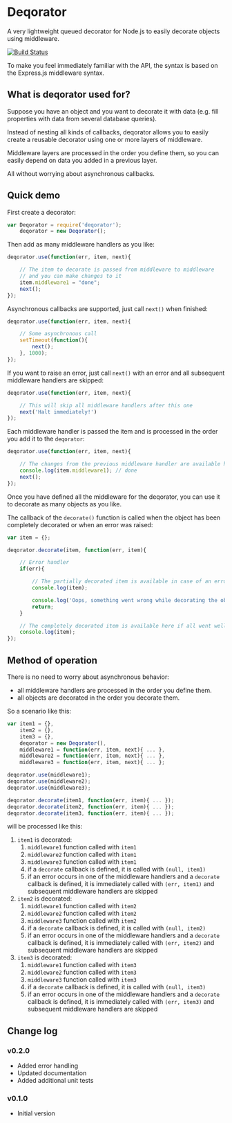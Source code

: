 Deqorator
=========

A very lightweight queued decorator for Node.js to easily decorate objects using middleware.

[![Build Status](https://travis-ci.org/jvandemo/deqorator.png?branch=master)](https://travis-ci.org/jvandemo/deqorator)

To make you feel immediately familiar with the API, the syntax is based on the Express.js middleware syntax.

## What is deqorator used for?

Suppose you have an object and you want to decorate it with data (e.g. fill properties with data from several database queries).

Instead of nesting all kinds of callbacks, deqorator allows you to easily create a reusable decorator using one or more layers of middleware.

Middleware layers are processed in the order you define them, so you can easily depend on data you added in a previous layer.

All without worrying about asynchronous callbacks.

## Quick demo

First create a decorator:

```javascript
var Deqorator = require('deqorator');
    deqorator = new Deqorator();
```

Then add as many middleware handlers as you like:

```javascript
deqorator.use(function(err, item, next){

    // The item to decorate is passed from middleware to middleware
    // and you can make changes to it
    item.middleware1 = "done";
    next();
});
```

Asynchronous callbacks are supported, just call `next()` when finished:

```javascript
deqorator.use(function(err, item, next){

    // Some asynchronous call
    setTimeout(function(){
        next();
    }, 1000);
});
```

If you want to raise an error, just call `next()` with an error and all subsequent middleware handlers are skipped:

```javascript
deqorator.use(function(err, item, next){

    // This will skip all middleware handlers after this one
    next('Halt immediately!')
});
```

Each middleware handler is passed the item and is processed in the order you add it to the `deqorator`:

```javascript
deqorator.use(function(err, item, next){

    // The changes from the previous middleware handler are available here
    console.log(item.middleware1); // done
    next();
});
```

Once you have defined all the middleware for the deqorator, you can use it to decorate as many objects as you like.

The callback of the `decorate()` function is called when the object has been completely decorated or when an error was raised:

```javascript
var item = {};

deqorator.decorate(item, function(err, item){

    // Error handler
    if(err){

        // The partially decorated item is available in case of an error
        console.log(item);

        console.log('Oops, something went wrong while decorating the object');
        return;
    }

    // The completely decorated item is available here if all went well
    console.log(item);
});
```

## Method of operation

There is no need to worry about asynchronous behavior:

- all middleware handlers are processed in the order you define them.
- all objects are decorated in the order you decorate them.

So a scenario like this:

```javascript
var item1 = {},
    item2 = {},
    item3 = {},
    deqorator = new Deqorator(),
    middleware1 = function(err, item, next){ ... },
    middleware2 = function(err, item, next){ ... },
    middleware3 = function(err, item, next){ ... };

deqorator.use(middleware1);
deqorator.use(middleware2);
deqorator.use(middleware3);

deqorator.decorate(item1, function(err, item){ ... });
deqorator.decorate(item2, function(err, item){ ... });
deqorator.decorate(item3, function(err, item){ ... });
```

will be processed like this:

1. `item1` is decorated:
    1. `middleware1` function called with `item1`
    2. `middleware2` function called with `item1`
    3. `middleware3` function called with `item1`
    4. if a `decorate` callback is defined, it is called with `(null, item1)`
    5. if an error occurs in one of the middleware handlers and a `decorate` callback is defined, it is immediately called with `(err, item1)` and subsequent middleware handlers are skipped
2. `item2` is decorated:
    1. `middleware1` function called with `item2`
    2. `middleware2` function called with `item2`
    3. `middleware3` function called with `item2`
    4. if a `decorate` callback is defined, it is called with `(null, item2)`
    5. if an error occurs in one of the middleware handlers and a `decorate` callback is defined, it is immediately called with `(err, item2)` and subsequent middleware handlers are skipped
3. `item3` is decorated:
    1. `middleware1` function called with `item3`
    2. `middleware2` function called with `item3`
    3. `middleware3` function called with `item3`
    4. if a `decorate` callback is defined, it is called with `(null, item3)`
    5. if an error occurs in one of the middleware handlers and a `decorate` callback is defined, it is immediately called with `(err, item3)` and subsequent middleware handlers are skipped

## Change log

### v0.2.0

- Added error handling
- Updated documentation
- Added additional unit tests

### v0.1.0

- Initial version
